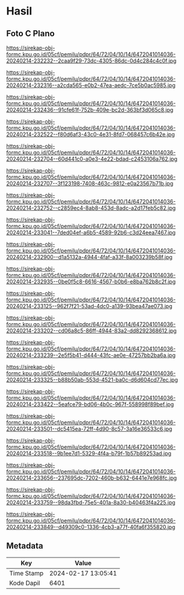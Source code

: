 # Hasil

## Foto C Plano

https://sirekap-obj-formc.kpu.go.id/05cf/pemilu/pdpr/64/72/04/10/14/6472041014036-20240214-232232--2caa9f29-73dc-4305-86dc-0d4c284c4c0f.jpg

https://sirekap-obj-formc.kpu.go.id/05cf/pemilu/pdpr/64/72/04/10/14/6472041014036-20240214-232316--a2cda565-e0b2-47ea-aedc-7ce5b0ac5985.jpg

https://sirekap-obj-formc.kpu.go.id/05cf/pemilu/pdpr/64/72/04/10/14/6472041014036-20240214-232436--91cfe61f-752b-409e-bc2d-363bf3d065c8.jpg

https://sirekap-obj-formc.kpu.go.id/05cf/pemilu/pdpr/64/72/04/10/14/6472041014036-20240214-232522--f80d6af3-43c0-4e31-8fd7-068457c6b42e.jpg

https://sirekap-obj-formc.kpu.go.id/05cf/pemilu/pdpr/64/72/04/10/14/6472041014036-20240214-232704--60d441c0-a0e3-4e22-bdad-c2453106a762.jpg

https://sirekap-obj-formc.kpu.go.id/05cf/pemilu/pdpr/64/72/04/10/14/6472041014036-20240214-232707--3f123198-7408-463c-9812-e0a23567b71b.jpg

https://sirekap-obj-formc.kpu.go.id/05cf/pemilu/pdpr/64/72/04/10/14/6472041014036-20240214-232752--c2859ec4-8ab8-453d-8adc-a2d17feb5c82.jpg

https://sirekap-obj-formc.kpu.go.id/05cf/pemilu/pdpr/64/72/04/10/14/6472041014036-20240214-233041--7ded04ef-a6b5-4589-92b6-c3d24eea7467.jpg

https://sirekap-obj-formc.kpu.go.id/05cf/pemilu/pdpr/64/72/04/10/14/6472041014036-20240214-232900--d1a5132a-4944-4faf-a33f-8a003239b58f.jpg

https://sirekap-obj-formc.kpu.go.id/05cf/pemilu/pdpr/64/72/04/10/14/6472041014036-20240214-232935--0be0f5c8-6616-4567-b0b6-e8ba762b8c2f.jpg

https://sirekap-obj-formc.kpu.go.id/05cf/pemilu/pdpr/64/72/04/10/14/6472041014036-20240214-233125--962f7f21-53ad-4dc0-a139-93bea47ae073.jpg

https://sirekap-obj-formc.kpu.go.id/05cf/pemilu/pdpr/64/72/04/10/14/6472041014036-20240214-233202--cd06a8c5-86ff-4944-83a2-dd8292368612.jpg

https://sirekap-obj-formc.kpu.go.id/05cf/pemilu/pdpr/64/72/04/10/14/6472041014036-20240214-233239--2e5f5b41-d444-43fc-ae0e-47257bb2ba6a.jpg

https://sirekap-obj-formc.kpu.go.id/05cf/pemilu/pdpr/64/72/04/10/14/6472041014036-20240214-233325--b88b50ab-553d-4521-ba0c-d6d604cd77ec.jpg

https://sirekap-obj-formc.kpu.go.id/05cf/pemilu/pdpr/64/72/04/10/14/6472041014036-20240214-233422--5eafce79-bd06-4b0c-967f-558998f89bef.jpg

https://sirekap-obj-formc.kpu.go.id/05cf/pemilu/pdpr/64/72/04/10/14/6472041014036-20240214-233501--dc5415ea-72ff-4d90-8c57-3a16e36533c6.jpg

https://sirekap-obj-formc.kpu.go.id/05cf/pemilu/pdpr/64/72/04/10/14/6472041014036-20240214-233518--9b1ee7d1-5329-4f4a-b79f-1b57b89253ad.jpg

https://sirekap-obj-formc.kpu.go.id/05cf/pemilu/pdpr/64/72/04/10/14/6472041014036-20240214-233656--237695dc-7202-460b-b632-6441e7e968fc.jpg

https://sirekap-obj-formc.kpu.go.id/05cf/pemilu/pdpr/64/72/04/10/14/6472041014036-20240214-233759--98da3fbd-75e5-401a-8a30-b40463f4a225.jpg

https://sirekap-obj-formc.kpu.go.id/05cf/pemilu/pdpr/64/72/04/10/14/6472041014036-20240214-233849--d49309c0-1336-4cb3-a77f-40fa6f355820.jpg


## Metadata

| Key        | Value               |
| ---------- | ------------------- |
| Time Stamp | 2024-02-17 13:05:41 |
| Kode Dapil | 6401                |



